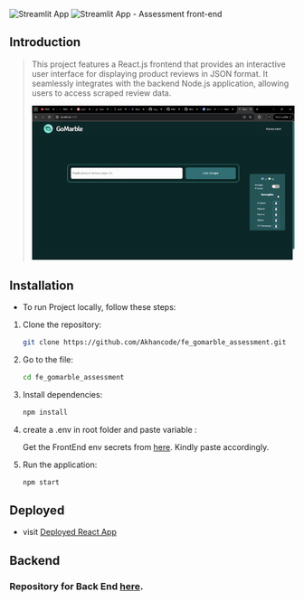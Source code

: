 <img src="http://gomarble-assessment.centralindia.cloudapp.azure.com/static/media/logo.c997e5e8b72a6f7a15aa00ff12ea433e.svg" alt="Streamlit App" width="50"/> <img src="http://gomarble-assessment.centralindia.cloudapp.azure.com/static/media/logo-text.caad81f7757ac9f3b956bf5211a50d07.svg" alt="Streamlit App" width="200"/> - Assessment front-end


## Introduction

>This project features a React.js frontend that provides an interactive user interface for displaying product reviews in JSON format. It seamlessly integrates with the backend Node.js application, allowing users to access scraped review data.
>
> ![app](./public/app.gif)

## Installation

- To run Project locally, follow these steps:

1. Clone the repository:

    ```bash
    git clone https://github.com/Akhancode/fe_gomarble_assessment.git
 
    ```
1. Go to the file:

    ```bash
    cd fe_gomarble_assessment
    ```
2. Install dependencies:

    ```bash
    npm install 
    ```
3. create a .env in root folder and paste variable :

    Get the FrontEnd env secrets from  [here](https://drive.google.com/file/d/18eSeu61sOqWrhM8SK-fo3ncUgC-r-mEi/view?usp=sharing). Kindly paste accordingly.
     
4. Run the application:

    ```bash
    npm start
    ```
     


## Deployed 
   - visit  [Deployed React App  ](http://gomarble-assessment.centralindia.cloudapp.azure.com)


## Backend
   ### Repository for Back End [here](https://github.com/Akhancode/be_gomarble_assessment). 









